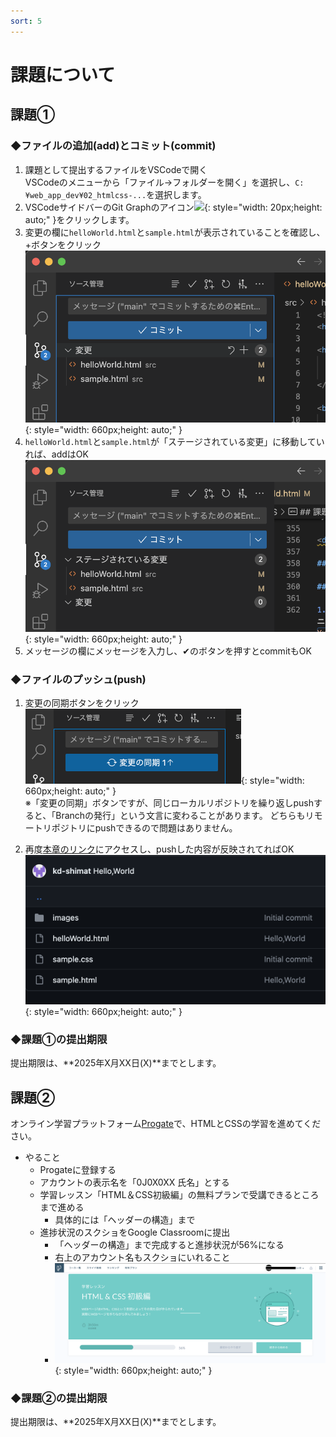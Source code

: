 ```yaml
---
sort: 5
---
```

# 課題について

## 課題①

### ◆ファイルの追加(add)とコミット(commit)

1. 課題として提出するファイルをVSCodeで開く<br>
   VSCodeのメニューから「ファイル->フォルダーを開く」を選択し、`C:¥web_app_dev¥02_htmlcss-...`を選択します。
2. VSCodeサイドバーのGit Graphのアイコン![](./images/Aspose.Words.aedafcf0-3819-4263-af12-50337a38362b.016.png){: style="width: 20px;height: auto;" }をクリックします。
3. 変更の欄に`helloWorld.html`と`sample.html`が表示されていることを確認し、+ボタンをクリック<br>
    ![](./images/%E3%82%B9%E3%82%AF%E3%83%AA%E3%83%BC%E3%83%B3%E3%82%B7%E3%83%A7%E3%83%83%E3%83%88%202023-04-19%2020.26.59.png){: style="width: 660px;height: auto;" }
4. `helloWorld.html`と`sample.html`が「ステージされている変更」に移動していれば、addはOK<br>
![](./images/%E3%82%B9%E3%82%AF%E3%83%AA%E3%83%BC%E3%83%B3%E3%82%B7%E3%83%A7%E3%83%83%E3%83%88%202023-04-19%2020.30.07.png){: style="width: 660px;height: auto;" }
5. メッセージの欄にメッセージを入力し、✔のボタンを押すとcommitもOK

### ◆ファイルのプッシュ(push)

1. 変更の同期ボタンをクリック<br>
   ![](./images/Aspose.Words.aedafcf0-3819-4263-af12-50337a38362b.022.png){: style="width: 660px;height: auto;" }<br>
    ※「変更の同期」ボタンですが、同じローカルリポジトリを繰り返しpushすると、「Branchの発行」という文言に変わることがあります。
    どちらもリモートリポジトリにpushできるので問題はありません。

2. 再度[本章のリンク]()にアクセスし、pushした内容が反映されてればOK<br>
    ![](./images/%E3%82%B9%E3%82%AF%E3%83%AA%E3%83%BC%E3%83%B3%E3%82%B7%E3%83%A7%E3%83%83%E3%83%88%202023-04-19%2020.55.45.png){: style="width: 660px;height: auto;" }

### ◆課題①の提出期限

提出期限は、**2025年X月XX日(X)**までとします。

## 課題②

オンライン学習プラットフォーム[Progate](https://prog-8.com/)で、HTMLとCSSの学習を進めてください。

- やること
  - Progateに登録する
  - アカウントの表示名を「0J0X0XX 氏名」とする
  - 学習レッスン「HTML＆CSS初級編」の無料プランで受講できるところまで進める
    - 具体的には「ヘッダーの構造」まで
  - 進捗状況のスクショをGoogle Classroomに提出
    - 「ヘッダーの構造」まで完成すると進捗状況が56%になる
    - 右上のアカウント名もスクショにいれること
    - ![](./images/progate.png){: style="width: 660px;height: auto;" }

### ◆課題②の提出期限

提出期限は、**2025年X月XX日(X)**までとします。
